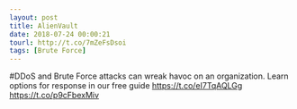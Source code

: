 ```yaml
---
layout: post
title: AlienVault
date: 2018-07-24 00:00:21
tourl: http://t.co/7mZeFsDsoi
tags: [Brute Force]
---
```

#DDoS and Brute Force attacks can wreak havoc on an organization. Learn options for response in our free guide https://t.co/eI7TqAQLGg https://t.co/p9cFbexMiv